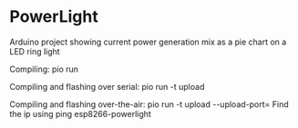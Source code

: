 # PowerLight
Arduino project showing current power generation mix as a pie chart on a LED ring light

Compiling:
  pio run

Compiling and flashing over serial:
  pio run -t upload

Compiling and flashing over-the-air:
  pio run -t upload --upload-port=<ip>
Find the ip using
  ping esp8266-powerlight

